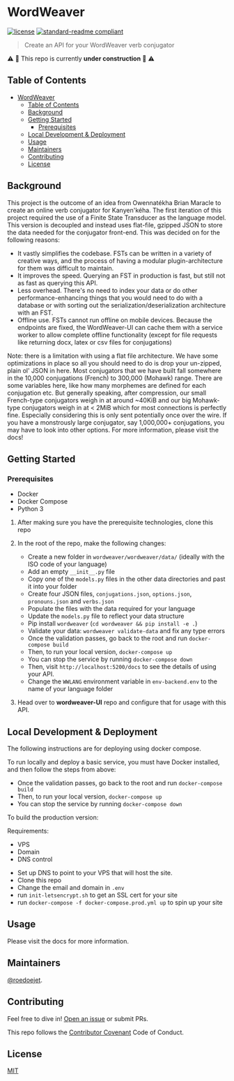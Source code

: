 # WordWeaver

<!-- [![Coverage Status](https://codecov.io/gh/nrc-cnrc/wordweaver/branch/master/graph/badge.svg)](https://codecov.io/gh/nrc-cnrc/wordweaver)
[![Documentation Status](https://readthedocs.org/projects/wordweaver/badge/?version=latest)](https://wordweaver.readthedocs.io/en/latest/?badge=latest) -->
<!-- [![Build Status](https://travis-ci.org/nrc-cnrc/wordweaver.svg?branch=master)](https://travis-ci.org/nrc-cnrc/wordweaver) -->
[![license](https://img.shields.io/github/license/nrc-cnrc/wordweaver.svg)](LICENSE)
[![standard-readme compliant](https://img.shields.io/badge/readme%20style-standard-brightgreen.svg?style=flat-square)](https://github.com/nrc-cnrc/wordweaver)

> Create an API for your WordWeaver verb conjugator

:warning: :construction: This repo is currently **under construction** :construction: :warning:

<!-- Please visit the [docs](https://wordweaver.readthedocs.io/en/latest/?badge=latest) for more information! -->

## Table of Contents
- [WordWeaver](#wordweaver)
  - [Table of Contents](#table-of-contents)
  - [Background](#background)
  - [Getting Started](#getting-started)
    - [Prerequisites](#prerequisites)
  - [Local Development & Deployment](#local-development--deployment)
  - [Usage](#usage)
  - [Maintainers](#maintainers)
  - [Contributing](#contributing)
  - [License](#license)

## Background

This project is the outcome of an idea from Owennatékha Brian Maracle to create an online verb conjugator for Kanyen'kéha. The first iteration of this project required the use of a Finite State Transducer as the language model. This version is decoupled and instead uses flat-file, gzipped JSON to store the data needed for the conjugator front-end. This was decided on for the following reasons:

- It vastly simplifies the codebase. FSTs can be written in a variety of creative ways, and the process of having a modular plugin-architecture for them was difficult to maintain.
- It improves the speed. Querying an FST in production is fast, but still not as fast as querying this API.
- Less overhead. There's no need to index your data or do other performance-enhancing things that you would need to do with a database or with sorting out the serialization/deserialization architecture with an FST.
- Offline use. FSTs cannot run offline on mobile devices. Because the endpoints are fixed, the WordWeaver-UI can cache them with a service worker to allow complete offline functionality (except for file requests like returning docx, latex or csv files for conjugations)

Note: there is a limitation with using a flat file architecture. We have some optimizations in place so all you should need to do is drop your un-zipped, plain ol' JSON in here. Most conjugators that we have built fall somewhere in the 10,000 conjugations (French) to 300,000 (Mohawk) range. There are some variables here, like how many morphemes are defined for each conjugation etc. But generally speaking, after compression, our small French-type conjugators weigh in at around ~40KiB and our big Mohawk-type conjugators weigh in at < 2MiB which for most connections is perfectly fine. Especially considering this is only sent potentially once over the wire. If you have a monstrously large conjugator, say 1,000,000+ conjugations, you may have to look into other options. For more information, please visit the docs!

## Getting Started

### Prerequisites
- Docker
- Docker Compose
- Python 3

1. After making sure you have the prerequisite technologies, clone this repo
2. In the root of the repo, make the following changes:
    * Create a new folder in `wordweaver/wordweaver/data/` (ideally with the ISO code of your language)
    * Add an empty `__init__.py` file
    * Copy one of the `models.py` files in the other data directories and past it into your folder
    * Create four JSON files, `conjugations.json`, `options.json`, `pronouns.json` and `verbs.json`
    * Populate the files with the data required for your language
    * Update the `models.py` file to reflect your data structure
    * Pip install `wordweaver` (`cd wordweaver && pip install -e .`)
    * Validate your data: `wordweaver validate-data` and fix any type errors
    * Once the validation passes, go back to the root and run `docker-compose build`
    * Then, to run your local version, `docker-compose up`
    * You can stop the service by running `docker-compose down`
    * Then, visit `http://localhost:5200/docs` to see the details of using your API.
    * Change the `WWLANG` environment variable in `env-backend.env` to the name of your language folder
  
3. Head over to **wordweaver-UI** repo and configure that for usage with this API.

## Local Development & Deployment

The following instructions are for deploying using docker compose.

To run locally and deploy a basic service, you must have Docker installed, and then follow the steps from above:

* Once the validation passes, go back to the root and run `docker-compose build`
* Then, to run your local version, `docker-compose up`
* You can stop the service by running `docker-compose down`

To build the production version:

Requirements:
  - VPS
  - Domain
  - DNS control

* Set up DNS to point to your VPS that will host the site.
* Clone this repo
* Change the email and domain in `.env`
* run `init-letsencrypt.sh` to get an SSL cert for your site
* run `docker-compose -f docker-compose.prod.yml up` to spin up your site 

## Usage

Please visit the docs for more information.

## Maintainers

[@roedoejet](https://github.com/roedoejet).


## Contributing

Feel free to dive in! [Open an issue](https://github.com/nrc-cnrc/wordweaver/issues/new) or submit PRs.

This repo follows the [Contributor Covenant](http://contributor-covenant.org/version/1/3/0/) Code of Conduct.


## License

[MIT](LICENSE)
